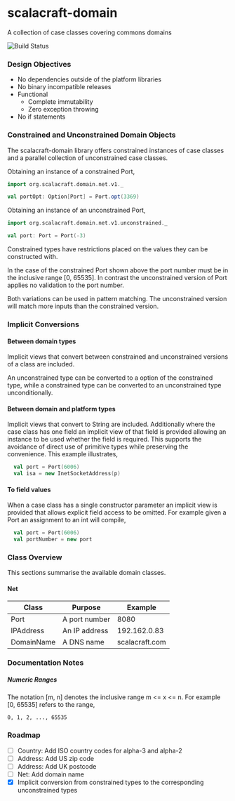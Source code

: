 scalacraft-domain
=================

A collection of case classes covering commons domains

![Build Status](https://travis-ci.org/janekdb/scalacraft-domain.svg?branch=master)

### Design Objectives

- No dependencies outside of the platform libraries
- No binary incompatible releases
- Functional
  - Complete immutability
  - Zero exception throwing
- No if statements

### Constrained and Unconstrained Domain Objects

The scalacraft-domain library offers constrained instances of case classes and a parallel
collection of unconstrained case classes.

Obtaining an instance of a constrained Port,
````scala
import org.scalacraft.domain.net.v1._

val portOpt: Option[Port] = Port.opt(3369)
````

Obtaining an instance of an unconstrained Port,
````scala
import org.scalacraft.domain.net.v1.unconstrained._

val port: Port = Port(-3)
````

Constrained types have restrictions placed on the values they can be constructed with.

In the case of the constrained Port shown above the port number must be in the inclusive range [0, 65535]. In
contrast the unconstrained version of Port applies no validation to the port number.

Both variations can be used in pattern matching. The unconstrained version will match more inputs than
the constrained version.

### Implicit Conversions

#### Between domain types

Implicit views that convert between constrained and unconstrained versions of a class are included.

An unconstrained type can be converted to a option of the constrained type, while a constrained type can be
converted to an unconstrained type unconditionally.

#### Between domain and platform types

Implicit views that convert to String are included. Additionally where the case class has one field an implicit
view of that field is provided allowing an instance to be used whether the field is required. This supports the
avoidance of direct use of primitive types while preserving the convenience. This example illustrates,

````scala
  val port = Port(6006)
  val isa = new InetSocketAddress(p)
````

#### To field values

When a case class has a single constructor parameter an implicit view is provided that allows explicit field access
to be omitted. For example given a Port an assignment to an int will compile,

````scala
  val port = Port(6006)
  val portNumber = new port
````

### Class Overview

This sections summarise the available domain classes.

#### Net

Class | Purpose | Example
---- | ---- | ----
Port | A port number | 8080
IPAddress | An IP address | 192.162.0.83
DomainName | A DNS name | scalacraft.com

### Documentation Notes

##### Numeric Ranges

The notation [m, n] denotes the inclusive range m <= x <= n. For example [0, 65535] refers to the range,

    0, 1, 2, ..., 65535

### Roadmap

- [ ] Country: Add ISO country codes for alpha-3 and alpha-2
- [ ] Address: Add US zip code
- [ ] Address: Add UK postcode
- [ ] Net: Add domain name
- [x] Implicit conversion from constrained types to the corresponding unconstrained types
